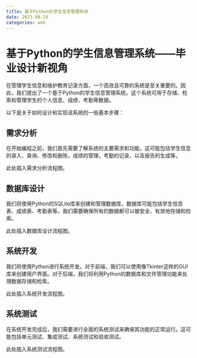 ```yaml
---
title: 基于Python的学生信息管理系统
date: 2023-08-29
categories: web
---
```

# 基于Python的学生信息管理系统——毕业设计新视角

在管理学生信息和维护教育记录方面，一个高效且可靠的系统是至关重要的。因此，我们提出了一个基于Python的学生信息管理系统，这个系统可用于存储、检索和管理学生的个人信息、成绩、考勤等数据。

以下是关于如何设计和实现该系统的一些基本步骤：

## 需求分析

在开始编程之前，我们首先需要了解系统的主要需求和功能。这可能包括学生信息的录入、查询、修改和删除，成绩的管理，考勤的记录，以及报告的生成等。

此处插入需求分析流程图。

## 数据库设计

我们将使用Python的SQLite库来创建和管理数据库。数据库可能包括学生信息表、成绩表、考勤表等。我们需要确保所有的数据都可以被安全、有效地存储和检索。

此处插入数据库设计流程图。

## 系统开发

我们将使用Python进行系统开发。对于前端，我们可以使用像Tkinter这样的GUI库来创建用户界面。对于后端，我们将利用Python的数据库和文件管理功能来处理数据存储和检索。

此处插入系统开发流程图。

## 系统测试

在系统开发完成后，我们需要进行全面的系统测试来确保其功能的正常运行。这可能包括单元测试、集成测试、系统测试和验收测试。

此处插入系统测试流程图。